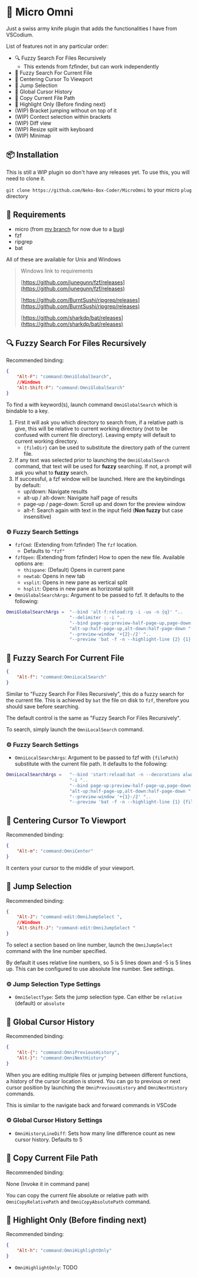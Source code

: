 # 🧰 Micro Omni

Just a swiss army knife plugin that adds the functionalities I have from VSCodium.

List of features not in any particular order:
- 🔍️ Fuzzy Search For Files Recursively
    - This extends from fzfinder, but can work independently
- 🧭 Fuzzy Search For Current File
- 🔲 Centering Cursor To Viewport
- 🦘 Jump Selection
- 📔 Global Cursor History
- 📁 Copy Current File Path
- 🔦 Highlight Only (Before finding next)
- (WIP) Bracket jumping without on top of it
- (WIP) Contect selection within brackets
- (WIP) Diff view
- (WIP) Resize split with keyboard <!-- Using https://github.com/zyedidia/micro/issues/1807#issuecomment-1907899274 -->
- (WIP) Minimap

## 📦️ Installation
This is still a WIP plugin so don't have any releases yet. To use this, you will need to clone it.

`git clone https://github.com/Neko-Box-Coder/MicroOmni` to your micro `plug` directory


## 📐 Requirements
- micro (from [my branch](https://github.com/Neko-Box-Coder/micro-dev) for now due to a [bug](https://github.com/zyedidia/micro/pull/3318))
- fzf
- ripgrep
- bat

All of these are available for Unix and Windows
> Windows link to requirements
>
> [https://github.com/junegunn/fzf/releases](https://github.com/junegunn/fzf/releases)
>
> [https://github.com/BurntSushi/ripgrep/releases](https://github.com/BurntSushi/ripgrep/releases)
>
> [https://github.com/sharkdp/bat/releases](https://github.com/sharkdp/bat/releases)

## 🔍️ Fuzzy Search For Files Recursively

Recommended binding:
```json
{
    "Alt-F": "command:OmniGlobalSearch",
    //Windows
    "Alt-Shift-F": "command:OmniGlobalSearch"
}
```

To find a with keyword(s), launch command `OmniGlobalSearch` which is bindable to a key.
1. First it will ask you which directory to search from, if a relative path is give, 
this will be relative to current working directory (not to be confused with current file directory).
Leaving empty will default to current working directory.
    - `{fileDir}` can be used to substitute the directory path of the current file. 
2. If any text was selected prior to launching the `OmniGlobalSearch` command, that text will be used
for **fuzzy** searching. If not, a prompt will ask you what to **fuzzy** search.
3. If successful, a fzf window will be launched. Here are the keybindings by default:
    - up/down: Navigate results
    - alt-up / alt-down: Navigate half page of results
    - page-up / page-down: Scroll up and down for the preview window
    - alt-f: Search again with text in the input field (**Non fuzzy** but case insensitive)

### ⚙️ Fuzzy Search Settings
- `fzfCmd`: (Extending from fzfinder) The `fzf` location.
    - Defaults to `"fzf"`
- `fzfOpen`: (Extending from fzfinder) How to open the new file. Available options are:
    - `thispane`: (Default) Opens in current pane
    - `newtab`: Opens in new tab
    - `vsplit`: Opens in new pane as vertical split
    - `hsplit`: Opens in new pane as horizontal split
- `OmniGlobalSearchArgs`: Argument to be passed to fzf. It defaults to the following:
```lua
OmniGlobalSearchArgs =  "--bind 'alt-f:reload:rg -i -uu -n {q}' "..
                        "--delimiter : -i "..
                        "--bind page-up:preview-half-page-up,page-down:preview-half-page-down,"..
                        "alt-up:half-page-up,alt-down:half-page-down "..
                        "--preview-window '+{2}-/2' "..
                        "--preview 'bat -f -n --highlight-line {2} {1}'"
```

## 🧭 Fuzzy Search For Current File
```json
{
    "Alt-f": "command:OmniLocalSearch"
}
```

Similar to "Fuzzy Search For Files Recursively", this do a fuzzy search for the current file.
This is achieved by `bat` the file on disk to `fzf`, therefore you should save before searching.

The default control is the same as "Fuzzy Search For Files Recursively".

To search, simply launch the `OmniLocalSearch` command.

### ⚙️ Fuzzy Search Settings
- `OmniLocalSearchArgs`: Argument to be passed to fzf with `{filePath}` substitute with 
the current file path. It defaults to the following:
```lua
OmniLocalSearchArgs =   "--bind 'start:reload:bat -n --decorations always {filePath}' "..
                        "-i "..
                        "--bind page-up:preview-half-page-up,page-down:preview-half-page-down,"..
                        "alt-up:half-page-up,alt-down:half-page-down "..
                        "--preview-window '+{1}-/2' "..
                        "--preview 'bat -f -n --highlight-line {1} {filePath}'"
```


## 🔲 Centering Cursor To Viewport

Recommended binding:
```json
{
    "Alt-m": "command:OmniCenter"
}
```

It centers your cursor to the middle of your viewport.

## 🦘 Jump Selection

Recommended binding:
```json
{
    "Alt-J": "command-edit:OmniJumpSelect ",
    //Windows
    "Alt-Shift-J": "command-edit:OmniJumpSelect "
}
```

To select a section based on line number, launch the `OmniJumpSelect` command with 
the line number specified. 

By default it uses relative line numbers, so 5 is 5 lines down and -5 is 5 lines up.
This can be configured to use absolute line number. See settings.

### ⚙️ Jump Selection Type Settings
- `OmniSelectType`: Sets the jump selection type. Can either be `relative` (default) or `absolute`


## 📔 Global Cursor History

Recommended binding:
```json
{
    "Alt-{": "command:OmniPreviousHistory",
    "Alt-}": "command:OmniNextHistory"
}
```

When you are editing multiple files or jumping between different functions, 
a history of the cursor location is stored. You can go to previous or next cursor position
by launching the `OmniPreviousHistory` and `OmniNextHistory` commands.

This is similar to the navigate back and forward commands in VSCode

### ⚙️ Global Cursor History Settings
- `OmniHistoryLineDiff`: Sets how many line difference count as new cursor history. Defaults to 5

<!-- - `fzfpath`: The root path to search from, can be absolute path or relative to open file by setting to `relative`. -->
<!--     -If empty or not specified, defaults to directory where micro was launched -->

## 📁 Copy Current File Path

Recommended binding:

None (Invoke it in command pane)

You can copy the current file absolute or relative path with `OmniCopyRelativePath` and 
`OmniCopyAbsolutePath` command.


## 🔦 Highlight Only (Before finding next)
Recommended binding:
```json
{
    "Alt-h": "command:OmniHighlightOnly"
}
```

- `OmniHighlightOnly`: TODO

